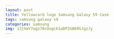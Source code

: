 ```yaml
---
layout: post
title: Yellowcard logo Samsung Galaxy S9 Case
tags: samsung galaxy s9
categories: samsung
img: 13jhmY7ogz78cUugckSaDP2GB69SJgzJy
---
```

